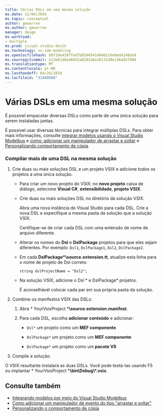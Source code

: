 ```yaml
---
title: Várias DSLs em uma mesma solução
ms.date: 11/04/2016
ms.topic: conceptual
author: gewarren
ms.author: gewarren
manager: douge
ms.workload:
- multiple
ms.prod: visual-studio-dev15
ms.technology: vs-ide-modeling
ms.openlocfilehash: b0719e4397fed7b850454140462c6e0ed4148da9
ms.sourcegitcommit: e13e61ddea6032a8282abe16131d9e136a927984
ms.translationtype: MT
ms.contentlocale: pt-BR
ms.lasthandoff: 04/26/2018
ms.locfileid: "31949560"
---
```

# <a name="multiple-dsls-in-one-solution"></a>Várias DSLs em uma mesma solução
É possível empacotar diversas DSLs como parte de uma única solução para serem instaladas juntas.

 É possível usar diversas técnicas para integrar múltiplas DSLs. Para obter mais informações, consulte [integrar modelos usando o Visual Studio Modelbus](../modeling/integrating-models-by-using-visual-studio-modelbus.md) e [como: adicionar um manipulador de arrastar e soltar](../modeling/how-to-add-a-drag-and-drop-handler.md) e [Personalizando comportamento de cópia](../modeling/customizing-copy-behavior.md).

### <a name="to-build-more-than-one-dsl-in-the-same-solution"></a>Compilar mais de uma DSL na mesma solução

1.  Crie duas ou mais soluções DSL e um projeto VSIX e adicione todos os projetos a uma única solução.

    -   Para criar um novo projeto do VSIX: no **novo projeto** caixa de diálogo, selecione **Visual C#**, **extensibilidade**, **projeto VSIX**.

    -   Crie duas ou mais soluções DSL no diretório da solução VSIX.

         Abra uma nova instância do Visual Studio para cada DSL. Crie a nova DSL e especifique a mesma pasta da solução que a solução VSIX.

         Certifique-se de criar cada DSL com uma extensão de nome de arquivo diferente.

    -   Alterar os nomes do **Dsl** e **DslPackage** projetos para que eles sejam diferentes. Por exemplo: `Dsl1`, `DslPackage1`, `Dsl2`, `DslPackage2`.

    -   Em cada **DslPackage\*\source.extension.tt**, atualize esta linha para o nome de projeto de Dsl correto:

         `string dslProjectName = "Dsl2";`

    -   Na solução VSIX, adicione o Dsl * e DslPackage\* projetos.

         É aconselhável colocar cada par em sua própria pasta da solução.

2.  Combine os manifestos VSIX das DSLs:

    1.  Abra * YourVsixProject ***\source.extension.manifest**.

    2.  Para cada DSL, escolha **adicionar conteúdo** e adicionar:

        -   `Dsl*` um projeto como um **MEF componente**

        -   `DslPackage*` um projeto como um **MEF componente**

        -   `DslPackage*` um projeto como um **pacote VS**

3.  Compile a solução.

 O VSIX resultante instalará as duas DSLs. Você pode testá-las usando F5 ou implantar * YourVsixProject ***\bin\Debug\\\*.vsix**.

## <a name="see-also"></a>Consulte também

- [Integrando modelos por meio do Visual Studio Modelbus](../modeling/integrating-models-by-using-visual-studio-modelbus.md)
- [Como adicionar um manipulador de evento do tipo "arrastar e soltar"](../modeling/how-to-add-a-drag-and-drop-handler.md)
- [Personalizando o comportamento de cópia](../modeling/customizing-copy-behavior.md)